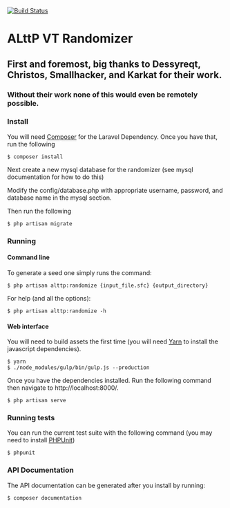 [![Build Status](https://travis-ci.org/sporchia/alttp_vt_randomizer.svg?branch=master)](https://travis-ci.org/sporchia/alttp_vt_randomizer)

# ALttP VT Randomizer

## First and foremost, big thanks to Dessyreqt, Christos, Smallhacker, and Karkat for their work.
### Without their work none of this would even be remotely possible.

### Install
You will need [Composer](https://getcomposer.org/) for the Laravel Dependency. Once you have that, run the following

```
$ composer install
```

Next create a new mysql database for the randomizer (see mysql documentation for how to do this)

Modify the config/database.php with appropriate username, password, and database name in the mysql section.

Then run the following

```
$ php artisan migrate
```

### Running

#### Command line
To generate a seed one simply runs the command:

```
$ php artisan alttp:randomize {input_file.sfc} {output_directory}
```

For help (and all the options):

```
$ php artisan alttp:randomize -h
```

#### Web interface
You will need to build assets the first time (you will need [Yarn](https://yarnpkg.com/) to install the javascript dependencies).

```
$ yarn
$ ./node_modules/gulp/bin/gulp.js --production
```

Once you have the dependencies installed. Run the following command then navigate to http://localhost:8000/.

```
$ php artisan serve
```

### Running tests
You can run the current test suite with the following command (you may need to install [PHPUnit](https://phpunit.de/))

```
$ phpunit
```

### API Documentation
The API documentation can be generated after you install by running:

```
$ composer documentation
```
